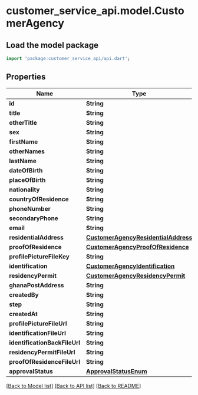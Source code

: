# customer_service_api.model.CustomerAgency

## Load the model package
```dart
import 'package:customer_service_api/api.dart';
```

## Properties
Name | Type | Description | Notes
------------ | ------------- | ------------- | -------------
**id** | **String** |  | 
**title** | **String** |  | 
**otherTitle** | **String** |  | [optional] 
**sex** | **String** |  | 
**firstName** | **String** |  | 
**otherNames** | **String** |  | [optional] 
**lastName** | **String** |  | 
**dateOfBirth** | **String** |  | 
**placeOfBirth** | **String** |  | 
**nationality** | **String** |  | 
**countryOfResidence** | **String** |  | 
**phoneNumber** | **String** |  | 
**secondaryPhone** | **String** |  | [optional] 
**email** | **String** |  | [optional] 
**residentialAddress** | [**CustomerAgencyResidentialAddress**](CustomerAgencyResidentialAddress.md) |  | [optional] 
**proofOfResidence** | [**CustomerAgencyProofOfResidence**](CustomerAgencyProofOfResidence.md) |  | [optional] 
**profilePictureFileKey** | **String** |  | [optional] 
**identification** | [**CustomerAgencyIdentification**](CustomerAgencyIdentification.md) |  | [optional] 
**residencyPermit** | [**CustomerAgencyResidencyPermit**](CustomerAgencyResidencyPermit.md) |  | [optional] 
**ghanaPostAddress** | **String** |  | [optional] 
**createdBy** | **String** |  | [optional] 
**step** | **String** |  | [optional] 
**createdAt** | **String** |  | [optional] 
**profilePictureFileUrl** | **String** |  | 
**identificationFileUrl** | **String** |  | 
**identificationBackFileUrl** | **String** |  | 
**residencyPermitFileUrl** | **String** |  | [optional] 
**proofOfResidenceFileUrl** | **String** |  | 
**approvalStatus** | [**ApprovalStatusEnum**](ApprovalStatusEnum.md) |  | [optional] 

[[Back to Model list]](../README.md#documentation-for-models) [[Back to API list]](../README.md#documentation-for-api-endpoints) [[Back to README]](../README.md)


